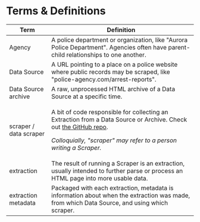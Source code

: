 # Terms & Definitions

| Term                   | Definition                                                                                                                                                                                                                                                                                       |
| ---------------------- | ------------------------------------------------------------------------------------------------------------------------------------------------------------------------------------------------------------------------------------------------------------------------------------------------ |
| Agency                 | A police department or organization, like "Aurora Police Department". Agencies often have parent-child relationships to one another.                                                                                                                                                             |
| Data Source            | A URL pointing to a place on a police website where public records may be scraped, like "police-agency.com/arrest-reports".                                                                                                                                                                      |
| Data Source archive    | A raw, unprocessed HTML archive of a Data Source at a specific time.                                                                                                                                                                                                                             |
| scraper / data scraper | <p>A bit of code responsible for collecting an Extraction from a Data Source or Archive. Check out <a href="https://github.com/Police-Data-Accessibility-Project/PDAP-Scrapers/">the GitHub repo</a>.</p><p></p><p><em>Colloquially, "scraper" may refer to a person writing a Scraper.</em></p> |
| extraction             | The result of running a Scraper is an extraction, usually intended to further parse or process an HTML page into more usable data.                                                                                                                                                               |
| extraction metadata    | Packaged with each extraction, metadata is information about when the extraction was made, from which Data Source, and using which scraper.                                                                                                                                                      |

